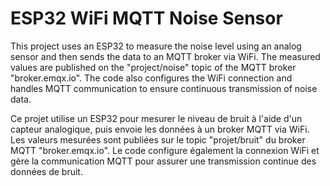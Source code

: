 # ESP32 WiFi MQTT Noise Sensor


This project uses an ESP32 to measure the noise level using an analog sensor and then sends the data to an MQTT broker via WiFi.
The measured values are published on the "project/noise" topic of the MQTT broker "broker.emqx.io".
The code also configures the WiFi connection and handles MQTT communication to ensure continuous transmission of noise data.


 Ce projet utilise un ESP32 pour mesurer le niveau de bruit à l'aide d'un capteur analogique, puis envoie les données à un broker MQTT via WiFi.
 Les valeurs mesurées sont publiées sur le topic "projet/bruit" du broker MQTT "broker.emqx.io".
 Le code configure également la connexion WiFi et gère la communication MQTT pour assurer une transmission continue des données de bruit.
